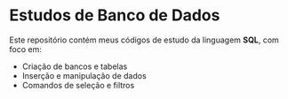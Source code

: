 # Estudos de Banco de Dados

Este repositório contém meus códigos de estudo da linguagem **SQL**, com foco em:

- Criação de bancos e tabelas
- Inserção e manipulação de dados
- Comandos de seleção e filtros
